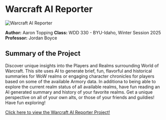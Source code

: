# Warcraft AI Reporter

![Warcraft AI Reporter](https://i.imgur.com/hp9StIT.jpeg)


**Author:** Aaron Topping
**Class:** WDD 330 - BYU-Idaho, Winter Session 2025
**Professor:** Jordan Boyce

## Summary of the Project

Discover unique insights into the Players and Realms surrounding World of Warcraft. This site uses AI to generate brief, fun, flavorful and historical summaries for WoW realms or engaging character chronicles for players based on some of the available Armory data. In additiona to being able to explore the current realm status of all available realms, have fun reading an AI generated summary and history of your favorite realms. Get a unique perspective on all of your own alts, or those of your friends and guildies! Have fun exploring!

[Click here to view the Warcraft AI Reporter Project!](https://warcraft-ai-report.netlify.app/)